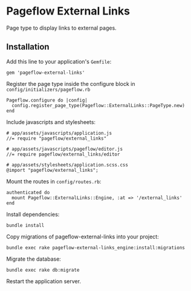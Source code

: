 # Pageflow External Links

Page type to display links to external pages.

## Installation

Add this line to your application's `Gemfile`:

    gem 'pageflow-external-links'

Register the page type inside the configure block in `config/initializers/pageflow.rb`

    Pageflow.configure do |config|
      config.register_page_type(Pageflow::ExternalLinks::PageType.new)
    end

Include javascripts and stylesheets:

    # app/assets/javascripts/application.js
    //= require "pageflow/external_links"

    # app/assets/javascripts/pageflow/editor.js
    //= require pageflow/external_links/editor

    # app/assets/stylesheets/application.scss.css
    @import "pageflow/external_links";

Mount the routes in `config/routes.rb`:

    authenticated do
      mount Pageflow::ExternalLinks::Engine, :at => '/external_links'
    end

Install dependencies:

    bundle install

Copy migrations of pageflow-external-links into your project:

    bundle exec rake pageflow-external-links_engine:install:migrations

Migrate the database:

    bundle exec rake db:migrate

Restart the application server.
